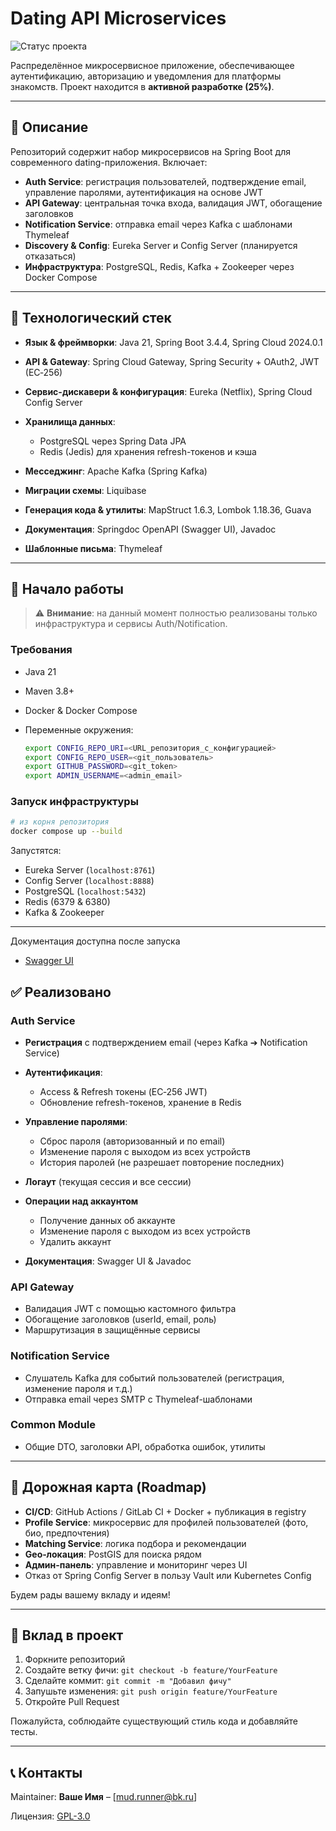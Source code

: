 # Dating API Microservices

![Статус проекта](https://img.shields.io/badge/status-30%25%20Complete-yellow)

Распределённое микросервисное приложение, обеспечивающее аутентификацию, авторизацию и уведомления для платформы знакомств. Проект находится в **активной разработке (25%)**.

---

## 📝 Описание

Репозиторий содержит набор микросервисов на Spring Boot для современного dating-приложения. Включает:

* **Auth Service**: регистрация пользователей, подтверждение email, управление паролями, аутентификация на основе JWT
* **API Gateway**: центральная точка входа, валидация JWT, обогащение заголовков
* **Notification Service**: отправка email через Kafka с шаблонами Thymeleaf
* **Discovery & Config**: Eureka Server и Config Server (планируется отказаться)
* **Инфраструктура**: PostgreSQL, Redis, Kafka + Zookeeper через Docker Compose

---

## 🔧 Технологический стек

* **Язык & фреймворки**: Java 21, Spring Boot 3.4.4, Spring Cloud 2024.0.1
* **API & Gateway**: Spring Cloud Gateway, Spring Security + OAuth2, JWT (EC‑256)
* **Сервис-дискавери & конфигурация**: Eureka (Netflix), Spring Cloud Config Server
* **Хранилища данных**:

    * PostgreSQL через Spring Data JPA
    * Redis (Jedis) для хранения refresh-токенов и кэша
* **Месседжинг**: Apache Kafka (Spring Kafka)
* **Миграции схемы**: Liquibase
* **Генерация кода & утилиты**: MapStruct 1.6.3, Lombok 1.18.36, Guava
* **Документация**: Springdoc OpenAPI (Swagger UI), Javadoc
* **Шаблонные письма**: Thymeleaf

---

## 🚀 Начало работы

> ⚠️ **Внимание**: на данный момент полностью реализованы только инфраструктура и сервисы Auth/Notification.

### Требования

* Java 21
* Maven 3.8+
* Docker & Docker Compose
* Переменные окружения:

  ```bash
  export CONFIG_REPO_URI=<URL_репозитория_с_конфигурацией>
  export CONFIG_REPO_USER=<git_пользователь>
  export GITHUB_PASSWORD=<git_token>
  export ADMIN_USERNAME=<admin_email>
  
  ```

### Запуск инфраструктуры

```bash
# из корня репозитория
docker compose up --build
```

Запустятся:

* Eureka Server (`localhost:8761`)
* Config Server (`localhost:8888`)
* PostgreSQL (`localhost:5432`)
* Redis (6379 & 6380)
* Kafka & Zookeeper

---

Документация доступна после запуска
* [Swagger UI](http://localhost:8080/swagger-ui/index.html)

## ✅ Реализовано

### Auth Service

* **Регистрация** с подтверждением email (через Kafka ➔ Notification Service)
* **Аутентификация**:

    * Access & Refresh токены (EC‑256 JWT)
    * Обновление refresh-токенов, хранение в Redis
* **Управление паролями**:

    * Сброс пароля (авторизованный и по email)
    * Изменение пароля с выходом из всех устройств
    * История паролей (не разрешает повторение последних)
* **Логаут** (текущая сессия и все сессии)
* **Операции над аккаунтом**

  * Получение данных об аккаунте
  * Изменение пароля с выходом из всех устройств
  * Удалить аккаунт
* **Документация**: Swagger UI & Javadoc

### API Gateway

* Валидация JWT с помощью кастомного фильтра
* Обогащение заголовков (userId, email, роль)
* Маршрутизация в защищённые сервисы

### Notification Service

* Слушатель Kafka для событий пользователей (регистрация, изменение пароля и т.д.)
* Отправка email через SMTP с Thymeleaf-шаблонами

### Common Module

* Общие DTO, заголовки API, обработка ошибок, утилиты

---

## 🚧 Дорожная карта (Roadmap)

* **CI/CD**: GitHub Actions / GitLab CI + Docker + публикация в registry
* **Profile Service**: микросервис для профилей пользователей (фото, био, предпочтения)
* **Matching Service**: логика подбора и рекомендации
* **Geo‑локация**: PostGIS для поиска рядом
* **Админ-панель**: управление и мониторинг через UI
* Отказ от Spring Config Server в пользу Vault или Kubernetes Config

Будем рады вашему вкладу и идеям!

---

## 🤝 Вклад в проект

1. Форкните репозиторий
2. Создайте ветку фичи: `git checkout -b feature/YourFeature`
3. Сделайте коммит: `git commit -m "Добавил фичу"`
4. Запушьте изменения: `git push origin feature/YourFeature`
5. Откройте Pull Request

Пожалуйста, соблюдайте существующий стиль кода и добавляйте тесты.

---

## 📞 Контакты

Maintainer: **Ваше Имя** – \[[mud.runner@bk.ru](mailto:mud.runner@bk.ru)]

Лицензия: [GPL-3.0](LICENSE)
